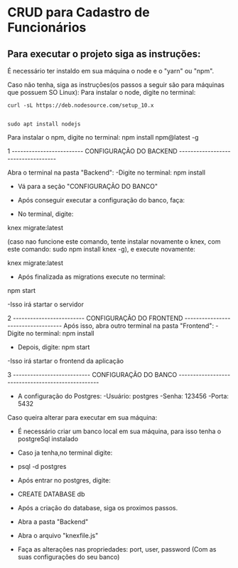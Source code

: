 # CRUD para Cadastro de Funcionários 

## Para executar o projeto siga as instruções:

É necessário ter instaldo em sua máquina o node e o "yarn" ou "npm".

Caso não tenha, siga as instruções(os passos a seguir são para máquinas que possuem SO Linux):
Para instalar o node, digite no terminal:

    curl -sL https://deb.nodesource.com/setup_10.x
    
    
    sudo apt install nodejs


Para instalar o npm, digite no terminal:
npm install npm@latest -g

1 -------------------------  CONFIGURAÇÃO DO BACKEND -----------------------------------

Abra o terminal na pasta "Backend":
-Digite no terminal:
npm install

- Vá para a seção "CONFIGURAÇÃO DO BANCO"

- Após conseguir executar a configuração do banco, faça:
- No terminal, digite:

knex migrate:latest 

(caso nao funcione este comando, tente instalar novamente o knex, com este comando: 
sudo npm install knex -g), e execute novamente:

knex migrate:latest

- Após finalizada as migrations execute no terminal:

npm start

-Isso irá startar o servidor

2 -------------------------  CONFIGURAÇÃO DO FRONTEND -----------------------------------
Após isso, abra outro terminal na pasta "Frontend":
-Digite no terminal:
npm install

- Depois, digite:
npm start

-Isso irá startar o frontend da aplicação

3 ---------------------------   CONFIGURAÇÃO DO BANCO --------------------------------------------------
- A configuração do Postgres:
-Usuário: postgres
-Senha: 123456
-Porta: 5432

Caso queira alterar para executar em sua máquina:
- É necessário criar um banco local em sua máquina, para isso tenha o postgreSql instalado

- Caso ja tenha,no terminal digite:
- psql -d postgres
- Após entrar no postgres, digite:
- CREATE DATABASE db

- Após a criação do database, siga os proximos passos.

- Abra a pasta "Backend"
- Abra o arquivo "knexfile.js"
- Faça as alterações nas propriedades: port, user, password (Com as suas configurações do seu banco)


